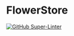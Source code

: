 # FlowerStore

[![GitHub Super-Linter](https://github.com/anastasiasenyk/FlowerStore/workflows/Lint%20Code%20Base/badge.svg)](https://github.com/marketplace/actions/super-linter)

